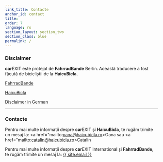 ```yaml
---
link_title: Contacte
anchor_id: contact
title:
order: 7
language: ro
section_layout: section_two
section_class: blue
permalink: /
---
```


### Disclaimer
**car**EXIT este protejat de **FahrradBande** Berlin. Această traducere a fost făcută de bicicliștii de la **HaicuBicla**.

<a href="http://mitradgelegenheit.org/" target="_blank">FahrradBande</a>

<a href="https://www.facebook.com/HaicuBicla/" target="_blank">HaicuBicla</a>

[Disclaimer in German](/de/impressum.html)

***

### Contacte
Pentru mai multe informații despre **car**EXIT și **HaicuBicla**, te rugăm trimite un mesaj la: 
<a href="mailto:oana@haicubicla.ro>Oana</a> sau <a href="mailto:catalin@haicubicla.ro>Catalin</a>  

Pentru mai multe informații despre **car**EXIT International și **FahrradBande**, te rugăm trimite un mesaj la: 
<a href="mailto:{{ site.email }}">{{ site.email }}</a>
